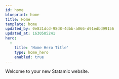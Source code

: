 ```yaml
---
id: home
blueprint: home
title: Home
template: home
updated_by: 0e831dcd-98d8-4dbb-a066-d91edbd99156
updated_at: 1630505241
hero:
  -
    title: 'Home Hero Title'
    type: home_hero
    enabled: true
---
```

Welcome to your new Statamic website.
